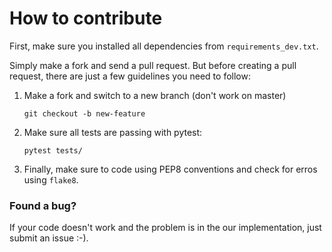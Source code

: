 # How to contribute

First, make sure you installed all dependencies from `requirements_dev.txt`.

Simply make a fork and send a pull request. But before creating a pull request, 
there are just a few guidelines you need to follow:

1. Make a fork and switch to a new branch (don't work on master)
    ```
    git checkout -b new-feature
    ```

2. Make sure all tests are passing with pytest:
    ```
    pytest tests/
    ```

3. Finally, make sure to code using PEP8 conventions and check for
erros using `flake8`.


### Found a bug?

If your code doesn't work and the problem is in the 
our implementation, just submit an issue :-).



